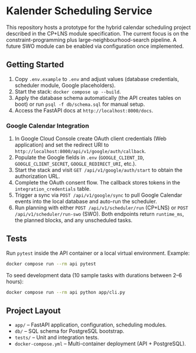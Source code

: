 # Kalender Scheduling Service

This repository hosts a prototype for the hybrid calendar scheduling project described in the CP+LNS module specification. The current focus is on the constraint-programming plus large-neighbourhood-search pipeline. A future SWO module can be enabled via configuration once implemented.

## Getting Started

1. Copy `.env.example` to `.env` and adjust values (database credentials, scheduler module, Google placeholders).
2. Start the stack: `docker compose up --build`.
3. Apply the database schema automatically (the API creates tables on boot) or run `psql -f db/schema.sql` for manual setup.
4. Access the FastAPI docs at `http://localhost:8000/docs`.

### Google Calendar Integration

1. In Google Cloud Console create OAuth client credentials (Web application) and set the redirect URI to `http://localhost:8000/api/v1/google/auth/callback`.
2. Populate the Google fields in `.env` (`GOOGLE_CLIENT_ID`, `GOOGLE_CLIENT_SECRET`, `GOOGLE_REDIRECT_URI`, etc.).
3. Start the stack and visit `GET /api/v1/google/auth/start` to obtain the authorization URL.
4. Complete the OAuth consent flow. The callback stores tokens in the `integration_credentials` table.
5. Trigger a sync via `POST /api/v1/google/sync` to pull Google Calendar events into the local database and auto-run the scheduler.
6. Run planning with either `POST /api/v1/scheduler/run` (CP+LNS) or `POST /api/v1/scheduler/run-swo` (SWO). Both endpoints return `runtime_ms`, the planned blocks, and any unscheduled tasks.

## Tests

Run `pytest` inside the API container or a local virtual environment. Example:

```bash
docker compose run --rm api pytest
```

To seed development data (10 sample tasks with durations between 2–6 hours):

```bash
docker compose run --rm api python app/cli.py
```

## Project Layout

- `app/` – FastAPI application, configuration, scheduling modules.
- `db/` – SQL schema for PostgreSQL bootstrap.
- `tests/` – Unit and integration tests.
- `docker-compose.yml` – Multi-container deployment (API + PostgreSQL).
